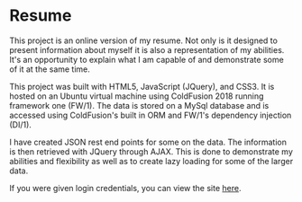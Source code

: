 # Resume

This project is an online version of my resume. Not only is it designed to present information about myself it is also a representation of my abilities. It's an opportunity to explain what I am capable of and demonstrate some of it at the same time.

This project was built with HTML5, JavaScript (JQuery), and CSS3. It is hosted on an Ubuntu virtual machine using ColdFusion 2018 running framework one (FW/1). The data is stored on a MySql database and is accessed using ColdFusion's built in ORM and FW/1's dependency injection (DI/1).

I have created JSON rest end points for some on the data. The information is then retrieved with JQuery through AJAX. This is done to demonstrate my abilities and flexibility as well as to create lazy loading for some of the larger data.

If you were given login credentials, you can view the site [here](http://resume.gregpechiro.com). 
